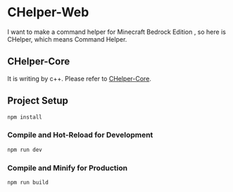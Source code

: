 # CHelper-Web

I want to make a command helper for Minecraft Bedrock Edition , so here is CHelper, which means Command Helper.

## CHelper-Core

It is writing by c++. Please refer to [CHelper-Core](https://github.com/Yancey2023/CHelper-Core).

## Project Setup

```sh
npm install
```

### Compile and Hot-Reload for Development

```sh
npm run dev
```

### Compile and Minify for Production

```sh
npm run build
```
